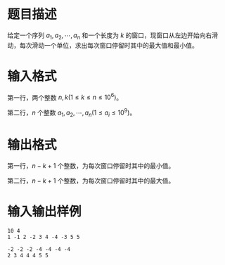 # 题目描述

给定一个序列 $a_1,a_2,\cdots,a_n$ 和一个长度为 $k$ 的窗口，现窗口从左边开始向右滑动，每次滑动一个单位，求出每次窗口停留时其中的最大值和最小值。

# 输入格式

第一行，两个整数 $n,k(1 \leq k \leq n \leq {10}^6)$。

第二行，$n$ 个整数 $a_1,a_2,\cdots,a_n(1 \leq a_i \leq {10}^9)$。

# 输出格式

第一行，$n-k+1$ 个整数，为每次窗口停留时其中的最小值。

第二行，$n-k+1$ 个整数，为每次窗口停留时其中的最大值。

# 输入输出样例

```input1
10 4
1 -1 2 -2 3 4 -4 -3 5 5
```

```output1
-2 -2 -2 -4 -4 -4 -4
2 3 4 4 4 5 5
```
